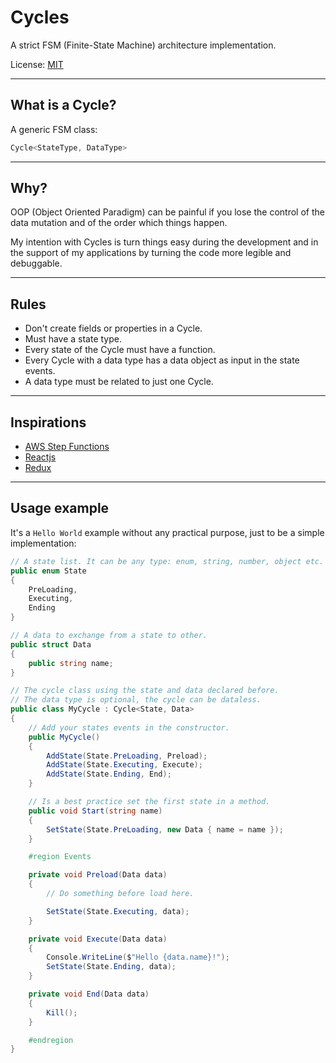 # Cycles
A strict FSM (Finite-State Machine) architecture implementation.

License: [MIT](LICENSE)

---

## What is a Cycle?

A generic FSM class:
```C#
Cycle<StateType, DataType>
```
---

## Why?

OOP (Object Oriented Paradigm) can be painful if you lose the control of the data mutation and of the order which things happen.  


My intention with Cycles is turn things easy during the development and in the support of my applications by turning the code more legible and debuggable.

---

## Rules

- Don't create fields or properties in a Cycle.
- Must have a state type.
- Every state of the Cycle must have a function.
- Every Cycle with a data type has a data object as input in the state events.
- A data type must be related to just one Cycle.

---

## Inspirations

- [AWS Step Functions](https://aws.amazon.com/step-functions/)
- [Reactjs](https://reactjs.org/)
- [Redux](https://redux.js.org/)

---

## Usage example
It's a `Hello World` example without any practical purpose, just to be a simple implementation:

```C#
// A state list. It can be any type: enum, string, number, object etc.
public enum State
{
    PreLoading,
    Executing,
    Ending
}

// A data to exchange from a state to other.
public struct Data
{
    public string name;
}

// The cycle class using the state and data declared before.
// The data type is optional, the cycle can be dataless.
public class MyCycle : Cycle<State, Data>
{
    // Add your states events in the constructor.
    public MyCycle()
    {
        AddState(State.PreLoading, Preload);
        AddState(State.Executing, Execute);
        AddState(State.Ending, End);
    }

    // Is a best practice set the first state in a method.
    public void Start(string name)
    {
        SetState(State.PreLoading, new Data { name = name });
    }

    #region Events

    private void Preload(Data data)
    {
        // Do something before load here.

        SetState(State.Executing, data);
    }

    private void Execute(Data data)
    {
        Console.WriteLine($"Hello {data.name}!");
        SetState(State.Ending, data);
    }

    private void End(Data data)
    {
        Kill();
    }

    #endregion
}
```
